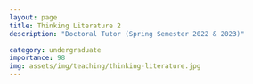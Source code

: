 ```yaml
---
layout: page
title: Thinking Literature 2
description: "Doctoral Tutor (Spring Semester 2022 & 2023)"

category: undergraduate
importance: 98
img: assets/img/teaching/thinking-literature.jpg
---
```

